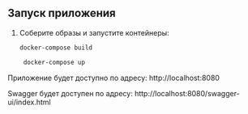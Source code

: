 ## Запуск приложения

1. Соберите образы и запустите контейнеры:

   ```bash
   docker-compose build

    docker-compose up

Приложение будет доступно по адресу: http://localhost:8080

Swagger будет доступен по адресу: http://localhost:8080/swagger-ui/index.html